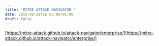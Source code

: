 ```yaml
---
title: 'MITRE ATT&CK NAVIGATOR '
date: 2019-09-28T16:05:00+01:00
draft: false
---
```


[https://mitre-attack.github.io/attack-navigator/enterprise/](https://mitre-attack.github.io/attack-navigator/enterprise/)